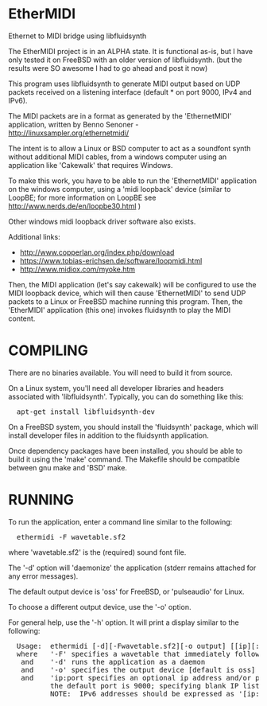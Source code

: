 # EtherMIDI
Ethernet to MIDI bridge using libfluidsynth

The EtherMIDI project is in an ALPHA state.  It is functional as-is, but
I have only tested it on FreeBSD with an older version of libfluidsynth.
(but the results were SO awesome I had to go ahead and post it now)


This program uses libfluidsynth to generate MIDI output based on UDP packets
received on a listening interface (default * on port 9000, IPv4 and IPv6).

The MIDI packets are in a format as generated by the 'EthernetMIDI' application,
written by Benno Senoner - http://linuxsampler.org/ethernetmidi/

The intent is to allow a Linux or BSD computer to act as a soundfont synth
without additional MIDI cables, from a windows computer using an application
like 'Cakewalk' that requires Windows.

To make this work, you have to be able to run the 'EthernetMIDI' application
on the windows computer, using a 'midi loopback' device (similar to LoopBE;
for more information on LoopBE see http://www.nerds.de/en/loopbe30.html )

Other windows midi loopback driver software also exists.

Additional links:
* http://www.copperlan.org/index.php/download
* https://www.tobias-erichsen.de/software/loopmidi.html
* http://www.midiox.com/myoke.htm

Then, the MIDI application (let's say cakewalk) will be configured to use
the MIDI loopback device, which will then cause 'EthernetMIDI' to send UDP
packets to a Linux or FreeBSD machine running this program.  Then, the
'EtherMIDI' application (this one) invokes fluidsynth to play the MIDI content.



COMPILING
=========

There are no binaries available.  You will need to build it from source.

On a Linux system, you'll need all developer libraries and headers associated
with 'libfluidsynth'.  Typically, you can do something like this:

<pre>
  apt-get install libfluidsynth-dev
</pre>

On a FreeBSD system, you should install the 'fluidsynth' package, which will
install developer files in addition to the fluidsynth application.

Once dependency packages have been installed, you should be able to build it
using the 'make' command.  The Makefile should be compatible between gnu make
and 'BSD' make.


RUNNING
=======

To run the application, enter a command line similar to the following:

<pre>
  ethermidi -F wavetable.sf2
</pre>

where 'wavetable.sf2' is the (required) sound font file.

The '-d' option will 'daemonize' the application (stderr remains attached for
any error messages).

The default output device is 'oss' for FreeBSD, or 'pulseaudio' for Linux.

To choose a different output device, use the '-o' option.

For general help, use the '-h' option.  It will print a display similar to
the following:

<pre>
  Usage:  ethermidi [-d][-Fwavetable.sf2][-o output] [[ip][:port]]
  where   '-F' specifies a wavetable that immediately follows '-F'
   and    '-d' runs the application as a daemon
   and    '-o' specifies the output device [default is oss]
   and    'ip:port specifies an optional ip address and/or port to listen on
          the default port is 9000; specifying blank IP listens on all.
          NOTE:  IPv6 addresses should be expressed as '[ip:ad:dr:es:s]:port'
</pre>


